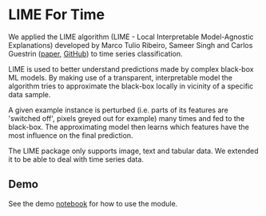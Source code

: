 # LIME For Time

We applied the LIME algorithm (LIME - Local Interpretable Model-Agnostic Explanations) developed by Marco Tulio Ribeiro, Sameer Singh and Carlos Guestrin  ([paper](https://arxiv.org/pdf/1602.04938.pdf), [GitHub](https://github.com/marcotcr/lime)) to time series classification. 

LIME is used to better understand predictions made by complex black-box ML models. By making use of a transparent, interpretable model the algorithm tries to approximate the black-box locally in vicinity of a specific data sample.

A given example instance is perturbed (i.e. parts of its features are 'switched off', pixels greyed out for example) many times and fed to the black-box. The approximating model then learns which features have the most influence on the final prediction.

The LIME package only supports image, text and tabular data. We extended it to be able to deal with time series data.

## Demo

See the demo [notebook](demo/LIME-Pipeline.ipynb) for how to use the module.